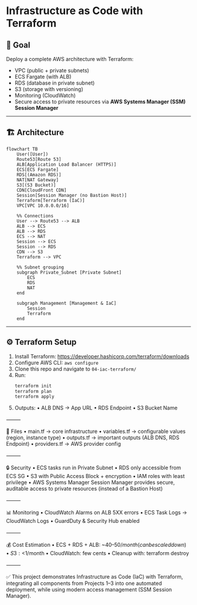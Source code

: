 # Infrastructure as Code with Terraform

## 🎯 Goal
Deploy a complete AWS architecture with Terraform:
- VPC (public + private subnets)
- ECS Fargate (with ALB)
- RDS (database in private subnet)
- S3 (storage with versioning)
- Monitoring (CloudWatch)
- Secure access to private resources via **AWS Systems Manager (SSM) Session Manager** 

---

## 🏗️ Architecture

```mermaid
flowchart TB
    User([User])
    Route53[Route 53]
    ALB[Application Load Balancer (HTTPS)]
    ECS[ECS Fargate]
    RDS[(Amazon RDS)]
    NAT[NAT Gateway]
    S3[(S3 Bucket)]
    CDN[CloudFront CDN]
    Session[Session Manager (no Bastion Host)]
    Terraform[Terraform (IaC)]
    VPC[VPC 10.0.0.0/16]

    %% Connections
    User --> Route53 --> ALB
    ALB --> ECS
    ALB --> RDS
    ECS --> NAT
    Session --> ECS
    Session --> RDS
    CDN --> S3
    Terraform --> VPC

    %% Subnet grouping
    subgraph Private_Subnet [Private Subnet]
        ECS
        RDS
        NAT
    end

    subgraph Management [Management & IaC]
        Session
        Terraform
    end
```

---

## ⚙️ Terraform Setup
1. Install Terraform: https://developer.hashicorp.com/terraform/downloads
2. Configure AWS CLI: `aws configure`
3. Clone this repo and navigate to `04-iac-terraform/`
4. Run:
   ```bash
   terraform init
   terraform plan
   terraform apply

5. Outputs:
	•	ALB DNS → App URL
	•	RDS Endpoint
	•	S3 Bucket Name

⸻

📂 Files
	•	main.tf → core infrastructure
	•	variables.tf → configurable values (region, instance type)
	•	outputs.tf → important outputs (ALB DNS, RDS Endpoint)
	•	providers.tf → AWS provider config

⸻

🔒 Security
	•	ECS tasks run in Private Subnet
	•	RDS only accessible from ECS SG
	•	S3 with Public Access Block + encryption
	•	IAM roles with least privilege
	•	AWS Systems Manager Session Manager provides secure, auditable access to private resources (instead of a Bastion Host)

⸻

📊 Monitoring
	•	CloudWatch Alarms on ALB 5XX errors
	•	ECS Task Logs → CloudWatch Logs
	•	GuardDuty & Security Hub enabled

⸻

💰 Cost Estimation
	•	ECS + RDS + ALB: ~$40–50/month (can be scaled down)
	•	S3: <$1/month
	•	CloudWatch: few cents
	•	Cleanup with: terraform destroy

⸻

✅ This project demonstrates Infrastructure as Code (IaC) with Terraform, integrating all components from Projects 1–3 into one automated deployment, while using modern access management (SSM Session Manager).


